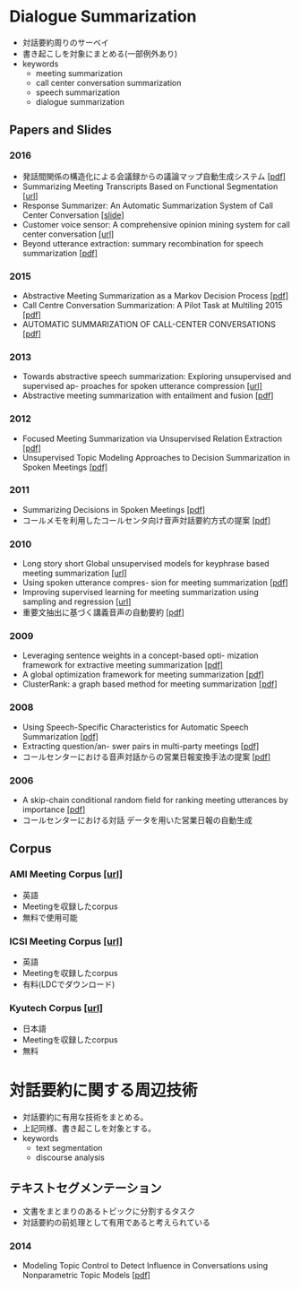 # Dialogue Summarization
- 対話要約周りのサーベイ
- 書き起こしを対象にまとめる(一部例外あり)
- keywords
  - meeting summarization
  - call center conversation summarization
  - speech summarization
  - dialogue summarization

## Papers and Slides
### 2016
- 発話間関係の構造化による会議録からの議論マップ自動生成システム 
[[pdf]](http://db-event.jpn.org/deim2016/papers/288.pdf)
- Summarizing Meeting Transcripts Based on Functional Segmentation 
[[url]](http://ieeexplore.ieee.org/document/7501601/)
- Response Summarizer: An Automatic Summarization System of Call Center Conversation 
[[slide]](http://www.slideshare.net/pfi/response-summarizer-an-automatic-summarization-system-of-call-center-conversation)
- Customer voice sensor: A comprehensive opinion mining system for call center conversation
[[url]](http://ieeexplore.ieee.org/abstract/document/7529578/)
- Beyond utterance extraction: summary recombination for speech summarization
[[pdf]](http://pageperso.lif.univ-mrs.fr/~benoit.favre/papers/favre_is2016a.pdf)

### 2015
- Abstractive Meeting Summarization as a Markov Decision Process
[[pdf]](http://www.ufv.ca/media/assets/computer-information-systems/gabriel-murray/publications/canadian-ai-2015-1.pdf)
- Call Centre Conversation Summarization: A Pilot Task at Multiling 2015
[[pdf]](http://www.sensei-conversation.eu/wp-content/uploads/2015/09/SIGDIAL33.pdf)
- AUTOMATIC SUMMARIZATION OF CALL-CENTER CONVERSATIONS
[[pdf]](http://sisl.disi.unitn.it/wp-content/uploads/2015/11/ASRU15-SpeechSummarizationDemo.pdf)

### 2013
- Towards abstractive speech summarization: Exploring unsupervised and supervised ap- proaches for spoken utterance compression
[[url]](http://ieeexplore.ieee.org/abstract/document/6488744/)
- Abstractive meeting summarization with entailment and fusion
[[pdf]](http://www.aclweb.org/anthology/W13-2117)

### 2012
- Focused Meeting Summarization via Unsupervised Relation Extraction 
[[pdf]](http://www.ccs.neu.edu/home/luwang/papers/SIGDIAL2012b.pdf)
- Unsupervised Topic Modeling Approaches to Decision Summarization in Spoken Meetings 
[[pdf]](https://www.cs.cornell.edu/home/cardie/papers/SIGDIAL13-Unsupervised.pdf)

### 2011
- Summarizing Decisions in Spoken Meetings 
[[pdf]](http://www.ccs.neu.edu/home/luwang/papers/ACL2011.pdf)
- コールメモを利用したコールセンタ向け音声対話要約方式の提案
[[pdf]](http://www.anlp.jp/proceedings/annual_meeting/2011/pdf_dir/B4-4.pdf)

### 2010
- Long story short Global unsupervised models for keyphrase based meeting summarization
[[url]](http://www.sciencedirect.com/science/article/pii/S0167639310001019)
- Using spoken utterance compres- sion for meeting summarization
[[pdf]](http://www.cs.ucf.edu/~feiliu/papers/SLT_2010.pdf)
- Improving supervised learning for meeting summarization using sampling and regression
[[url]](http://www.sciencedirect.com/science/article/pii/S0885230809000394)
- 重要文抽出に基づく講義音声の自動要約
[[pdf]](https://www.google.co.jp/url?sa=t&rct=j&q=&esrc=s&source=web&cd=1&ved=0ahUKEwjjvfuX84nQAhWMnpQKHcasCxUQFggdMAA&url=https%3A%2F%2Fipsj.ixsq.nii.ac.jp%2Fej%2Findex.php%3Faction%3Dpages_view_main%26active_action%3Drepository_action_common_download%26item_id%3D68731%26item_no%3D1%26attribute_id%3D1%26file_no%3D1%26page_id%3D13%26block_id%3D8&usg=AFQjCNFfp-TdL3ivZdS4RTVMEn1086GFWg&sig2=ofRX_p4zr1o5PnqjwEh3Vg)

### 2009
- Leveraging sentence weights in a concept-based opti- mization framework for extractive meeting summarization
[[pdf]](http://www.hlt.utdallas.edu/~shasha/papers/interspeech2009_xie.pdf)
- A global optimization framework for meeting summarization
[[pdf]](http://citeseerx.ist.psu.edu/viewdoc/download?doi=10.1.1.186.9577&rep=rep1&type=pdf)
- ClusterRank: a graph based method for meeting summarization
[[pdf]](http://www5.informatik.uni-erlangen.de/Forschung/Publikationen/2009/Garg09-CAG.pdf)

### 2008
- Using Speech-Specific Characteristics for Automatic Speech Summarization
[[pdf]](http://www.ufv.ca/media/assets/computer-information-systems/gabriel-murray/publications/murray-thesis.pdf)
- Extracting question/an- swer pairs in multi-party meetings
[[pdf]](https://www.sri.com/sites/default/files/publications/extracting_question_answer_pairs_in_multi-party_meetings.pdf)
- コールセンターにおける音声対話からの営業日報変換手法の提案
[[pdf]](http://www.anlp.jp/proceedings/annual_meeting/2008/pdf_dir/PB2-2.pdf)

### 2006
- A skip-chain conditional random field for ranking meeting utterances by importance
[[pdf]](http://www.cs.columbia.edu/nlp/papers/2006/galley_06b.pdf)
- コールセンターにおける対話 データを用いた営業日報の自動生成



## Corpus
### AMI Meeting Corpus [[url]](http://groups.inf.ed.ac.uk/ami/corpus/)
- 英語
- Meetingを収録したcorpus
- 無料で使用可能

### ICSI Meeting Corpus [[url]](http://www1.icsi.berkeley.edu/Speech/mr/)
- 英語
- Meetingを収録したcorpus
- 有料(LDCでダウンロード)

### Kyutech Corpus [[url]](http://www.pluto.ai.kyutech.ac.jp/~shimada/resources.html)
- 日本語
- Meetingを収録したcorpus
- 無料

# 対話要約に関する周辺技術
- 対話要約に有用な技術をまとめる。
- 上記同様、書き起こしを対象とする。
- keywords
  - text segmentation
  - discourse analysis

## テキストセグメンテーション
- 文書をまとまりのあるトピックに分割するタスク
- 対話要約の前処理として有用であると考えられている

### 2014
- Modeling Topic Control to Detect Influence in Conversations using Nonparametric Topic Models 
[[pdf]](http://www.umiacs.umd.edu/~jbg/docs/mlj_2013_influencer.pdf)